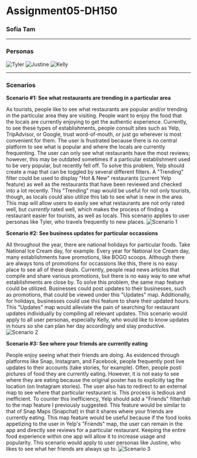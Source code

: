 # Assignment05-DH150
### Sofia Tam
--------------------

### Personas
![Tyler](https://user-images.githubusercontent.com/25126263/74080050-beca5380-49f4-11ea-96a9-d8c3bec704bb.png)
![Justine](https://user-images.githubusercontent.com/25126263/74080054-c4c03480-49f4-11ea-93d7-83c52b0a7a8b.png)
![Kelly](https://user-images.githubusercontent.com/25126263/74080056-c7228e80-49f4-11ea-9d91-08ab2727a0d5.png)

--------------------

### Scenarios

**Scenario #1: See what restaurants are trending in a particular area**

As tourists, people like to see what restaurants are popular and/or trending in the particular area they are visiting. People want to enjoy the food that the locals are currently enjoying to get the authentic experience. Currently, to see these types of establishments, people consult sites such as Yelp, TripAdvisor, or Google, trust word-of-mouth, or just go wherever is most convenient for them. The user is frustrated because there is no central platform to see what is popular and where the locals are currently frequenting. The user can only see what restaurants have the most reviews; however, this may be outdated sometimes if a particular establishment used to be very popular, but recently fell off. To solve this problem, Yelp should create a map that can be toggled by several different filters. A "Trending" filter could be used to display "Hot & New" restaurants (current Yelp feature) as well as the restaurants that have been reviewed and checked into a lot recently. This "Trending" map would be useful for not only tourists, though, as locals could also utilize this tab to see what is new in the area. This map will allow users to easily see what restaurants are not only rated well, but *currently* rated well, which makes the process of finding a restaurant easier for tourists, as well as locals. This scenario applies to user personas like Tyler, who travels frequently to new places.
![Scenario 1](https://user-images.githubusercontent.com/25126263/74097147-9c503d00-4abd-11ea-9d08-90e6d4b75008.png)

**Scenario #2: See business updates for particular occassions**

All throughout the year, there are national holidays for particular foods. Take National Ice Cream day, for example. Every year for National Ice Cream day, many establishments have promotions, like BOGO scoops. Although there are always tons of promotions for occassions like this, there is no easy place to see all of these deals. Currently, people read news articles that compile and share various promotions, but there is no easy way to see what establishments are close by. To solve this problem, the same map feature could be utilized. Businesses could post updates to their businesses, such as promotions, that could be viewed under this "Updates" map. Additionally, for holidays, businesses could use this feature to share their updated hours. This "Updates" map would alleviate the pain of searching for restaurant updates individually by compiling all relevant updates. This scenario would apply to all user personas, especially Kelly, who would like to know updates in hours so she can plan her day accordingly and stay productive.
![Scenario 2](https://user-images.githubusercontent.com/25126263/74097150-9e1a0080-4abd-11ea-8f52-be09ce4dd669.png)

**Scenario #3: See where your friends are currently eating**

People enjoy seeing what their friends are doing. As evidenced through platforms like Snap, Instagram, and Facebook, people frequently post live updates to their accounts (take stories, for example). Often, people posti pictures of food they are currently eating. However, it is not easy to see where they are eating because the original poster has to explicitly tag the location (on Instagram stories). The user also has to redirect to an external map to see where that particular restaurant is. This process is tedious and inefficient. To counter this inefficiency, Yelp should add a "Friends" filter/tab to the map feature I previously suggested. This feature would be similar to that of Snap Maps (Snapchat) in that it shares where your friends are currently eating. This map feature would be useful because if the food looks appetizing to the user in Yelp's "Friends" map, the user can remain in the app and directly see reviews for a particular restaurant. Keeping the entire food experience within one app will allow it to increase usage and popularity. This scenario would apply to user personas like Justine, who likes to see what her friends are always up to.
![Scenario 3](https://user-images.githubusercontent.com/25126263/74097151-9f4b2d80-4abd-11ea-9283-9bcd96882068.png)
